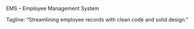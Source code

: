 EMS – Employee Management System

Tagline: “Streamlining employee records with clean code and solid design.”